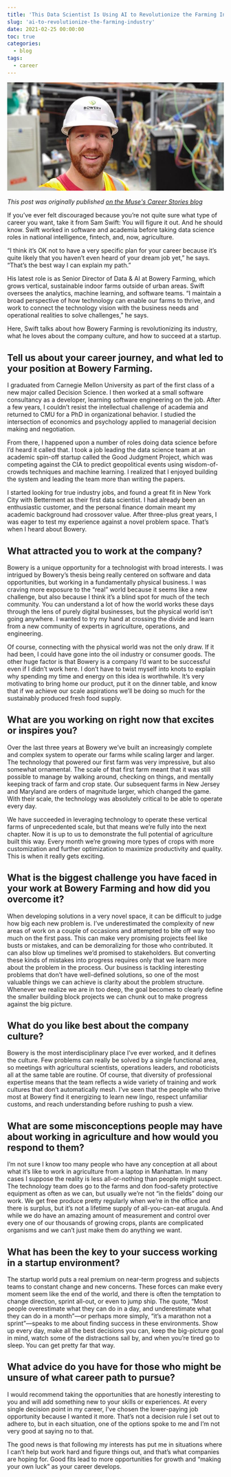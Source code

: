 ```yaml
---
title: 'This Data Scientist Is Using AI to Revolutionize the Farming Industry'
slug: 'ai-to-revolutionize-the-farming-industry'
date: 2021-02-25 00:00:00
toc: true
categories:
  - blog
tags:
  - career
---
```


![](/assets/images/posts/sam_swift_farmer.jpg)

_This post was originally published [on the Muse's Career Stories blog](https://www.themuse.com/advice/senior-director-data-ai-bowery-farming-sam-swift/)_

If you’ve ever felt discouraged because you’re not quite sure what type of career you want, take it from Sam Swift: You will figure it out. And he should know. Swift worked in software and academia before taking data science roles in national intelligence, fintech, and, now, agriculture.

“I think it’s OK not to have a very specific plan for your career because it’s quite likely that you haven’t even heard of your dream job yet,” he says. “That’s the best way I can explain my path.”

His latest role is as Senior Director of Data & AI at Bowery Farming, which grows vertical, sustainable indoor farms outside of urban areas. Swift oversees the analytics, machine learning, and software teams. “I maintain a broad perspective of how technology can enable our farms to thrive, and work to connect the technology vision with the business needs and operational realities to solve challenges,” he says.

Here, Swift talks about how Bowery Farming is revolutionizing its industry, what he loves about the company culture, and how to succeed at a startup.

## Tell us about your career journey, and what led to your position at Bowery Farming.
I graduated from Carnegie Mellon University as part of the first class of a new major called Decision Science. I then worked at a small software consultancy as a developer, learning software engineering on the job. After a few years, I couldn’t resist the intellectual challenge of academia and returned to CMU for a PhD in organizational behavior. I studied the intersection of economics and psychology applied to managerial decision making and negotiation.

From there, I happened upon a number of roles doing data science before I’d heard it called that. I took a job leading the data science team at an academic spin-off startup called the Good Judgment Project, which was competing against the CIA to predict geopolitical events using wisdom-of-crowds techniques and machine learning. I realized that I enjoyed building the system and leading the team more than writing the papers.

I started looking for true industry jobs, and found a great fit in New York City with Betterment as their first data scientist. I had already been an enthusiastic customer, and the personal finance domain meant my academic background had crossover value. After three-plus great years, I was eager to test my experience against a novel problem space. That’s when I heard about Bowery.

## What attracted you to work at the company?
Bowery is a unique opportunity for a technologist with broad interests. I was intrigued by Bowery’s thesis being really centered on software and data opportunities, but working in a fundamentally physical business. I was craving more exposure to the “real” world because it seems like a new challenge, but also because I think it’s a blind spot for much of the tech community. You can understand a lot of how the world works these days through the lens of purely digital businesses, but the physical world isn’t going anywhere. I wanted to try my hand at crossing the divide and learn from a new community of experts in agriculture, operations, and engineering.

Of course, connecting with the physical world was not the only draw. If it had been, I could have gone into the oil industry or consumer goods. The other huge factor is that Bowery is a company I’d want to be successful even if I didn’t work here. I don’t have to twist myself into knots to explain why spending my time and energy on this idea is worthwhile. It’s very motivating to bring home our product, put it on the dinner table, and know that if we achieve our scale aspirations we’ll be doing so much for the sustainably produced fresh food supply.

## What are you working on right now that excites or inspires you?
Over the last three years at Bowery we’ve built an increasingly complete and complex system to operate our farms while scaling larger and larger. The technology that powered our first farm was very impressive, but also somewhat ornamental. The scale of that first farm meant that it was still possible to manage by walking around, checking on things, and mentally keeping track of farm and crop state. Our subsequent farms in New Jersey and Maryland are orders of magnitude larger, which changed the game. With their scale, the technology was absolutely critical to be able to operate every day.

We have succeeded in leveraging technology to operate these vertical farms of unprecedented scale, but that means we’re fully into the next chapter. Now it is up to us to demonstrate the full potential of agriculture built this way. Every month we’re growing more types of crops with more customization and further optimization to maximize productivity and quality. This is when it really gets exciting.

## What is the biggest challenge you have faced in your work at Bowery Farming and how did you overcome it?
When developing solutions in a very novel space, it can be difficult to judge how big each new problem is. I’ve underestimated the complexity of new areas of work on a couple of occasions and attempted to bite off way too much on the first pass. This can make very promising projects feel like busts or mistakes, and can be demoralizing for those who contributed. It can also blow up timelines we’d promised to stakeholders. But converting these kinds of mistakes into progress requires only that we learn more about the problem in the process. Our business is tackling interesting problems that don’t have well-defined solutions, so one of the most valuable things we can achieve is clarity about the problem structure. Whenever we realize we are in too deep, the goal becomes to clearly define the smaller building block projects we can chunk out to make progress against the big picture.

## What do you like best about the company culture?
Bowery is the most interdisciplinary place I’ve ever worked, and it defines the culture. Few problems can really be solved by a single functional area, so meetings with agricultural scientists, operations leaders, and roboticists all at the same table are routine. Of course, that diversity of professional expertise means that the team reflects a wide variety of training and work cultures that don’t automatically mesh. I’ve seen that the people who thrive most at Bowery find it energizing to learn new lingo, respect unfamiliar customs, and reach understanding before rushing to push a view.

## What are some misconceptions people may have about working in agriculture and how would you respond to them?
I’m not sure I know too many people who have any conception at all about what it’s like to work in agriculture from a laptop in Manhattan. In many cases I suppose the reality is less all-or-nothing than people might suspect. The technology team does go to the farms and don food-safety protective equipment as often as we can, but usually we’re not “in the fields” doing our work. We get free produce pretty regularly when we’re in the office and there is surplus, but it’s not a lifetime supply of all-you-can-eat arugula. And while we do have an amazing amount of measurement and control over every one of our thousands of growing crops, plants are complicated organisms and we can’t just make them do anything we want.

## What has been the key to your success working in a startup environment?
The startup world puts a real premium on near-term progress and subjects teams to constant change and new concerns. These forces can make every moment seem like the end of the world, and there is often the temptation to change direction, sprint all-out, or even to jump ship. The quote, “Most people overestimate what they can do in a day, and underestimate what they can do in a month”—or perhaps more simply, “it’s a marathon not a sprint”—speaks to me about finding success in these environments. Show up every day, make all the best decisions you can, keep the big-picture goal in mind, watch some of the distractions sail by, and when you’re tired go to sleep. You can get pretty far that way.

## What advice do you have for those who might be unsure of what career path to pursue?
I would recommend taking the opportunities that are honestly interesting to you and will add something new to your skills or experiences. At every single decision point in my career, I’ve chosen the lower-paying job opportunity because I wanted it more. That’s not a decision rule I set out to adhere to, but in each situation, one of the options spoke to me and I’m not very good at saying no to that.

The good news is that following my interests has put me in situations where I can’t help but work hard and figure things out, and that’s what companies are hoping for. Good fits lead to more opportunities for growth and “making your own luck” as your career develops.